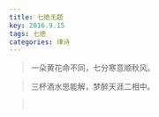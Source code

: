 ```yaml
---
title: 七绝无题
key: 2016.9.15
tags: 七绝
categories: 律诗
---
```


<blockquote class="blockquote-center">一朵黄花命不同，七分寒意顺秋风。
</blockquote>
<blockquote class="blockquote-center">三杯酒水思能解，梦醉天涯二相中。
</blockquote>
<blockquote class="blockquote-center"></br>
</blockquote>
